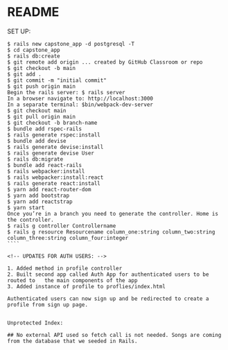 # README
SET UP:
``````
$ rails new capstone_app -d postgresql -T
$ cd capstone_app
$ rails db:create
$ git remote add origin ... created by GitHub Classroom or repo
$ git checkout -b main
$ git add .
$ git commit -m "initial commit"
$ git push origin main
Begin the rails server: $ rails server
In a browser navigate to: http://localhost:3000
In a separate terminal: $bin/webpack-dev-server
$ git checkout main
$ git pull origin main
$ git checkout -b branch-name
$ bundle add rspec-rails
$ rails generate rspec:install
$ bundle add devise
$ rails generate devise:install
$ rails generate devise User
$ rails db:migrate
$ bundle add react-rails
$ rails webpacker:install
$ rails webpacker:install:react
$ rails generate react:install
$ yarn add react-router-dom
$ yarn add bootstrap
$ yarn add reactstrap
$ yarn start
Once you’re in a branch you need to generate the controller. Home is the controller.
$ rails g controller Controllername
$ rails g resource Resourcename column_one:string column_two:string column_three:string column_four:integer
````

<!-- UPDATES FOR AUTH USERS: -->

1. Added method in profile controller
2. Built second app called Auth App for authenticated users to be routed to   the main components of the app
3. Added instance of profile to proflies/index.html 

Authenticated users can now sign up and be redirected to create a profile from sign up page.


Unprotected Index:

## No external API used so fetch call is not needed. Songs are coming from the database that we seeded in Rails.
  





